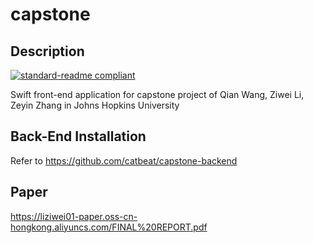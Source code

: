 <!--
 * @Author: liziwei01
 * @Date: 2023-05-09 22:54:33
 * @LastEditors: liziwei01
 * @LastEditTime: 2023-09-17 21:03:34
 * @Description: file content
-->
# capstone

## Description

[![standard-readme compliant](https://img.shields.io/badge/readme%20style-standard-brightgreen.svg?style=flat-square)](https://github.com/RichardLitt/standard-readme)

Swift front-end application for capstone project of Qian Wang, Ziwei Li, Zeyin Zhang in Johns Hopkins University

## Back-End Installation

Refer to <https://github.com/catbeat/capstone-backend>

## Paper

<https://liziwei01-paper.oss-cn-hongkong.aliyuncs.com/FINAL%20REPORT.pdf>
